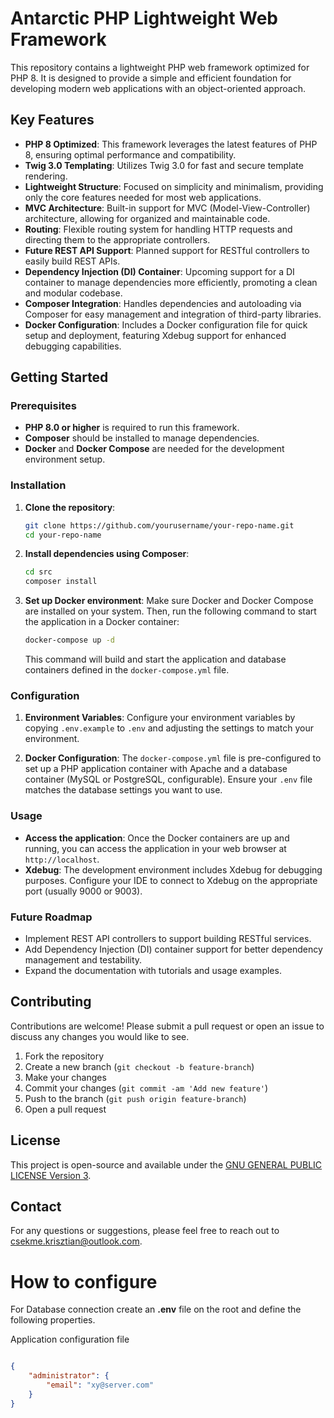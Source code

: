 # Antarctic PHP Lightweight Web Framework

This repository contains a lightweight PHP web framework optimized for PHP 8. It is designed to provide a simple and efficient foundation for developing modern web applications with an object-oriented approach.

## Key Features

- **PHP 8 Optimized**: This framework leverages the latest features of PHP 8, ensuring optimal performance and compatibility.
- **Twig 3.0 Templating**: Utilizes Twig 3.0 for fast and secure template rendering.
- **Lightweight Structure**: Focused on simplicity and minimalism, providing only the core features needed for most web applications.
- **MVC Architecture**: Built-in support for MVC (Model-View-Controller) architecture, allowing for organized and maintainable code.
- **Routing**: Flexible routing system for handling HTTP requests and directing them to the appropriate controllers.
- **Future REST API Support**: Planned support for RESTful controllers to easily build REST APIs.
- **Dependency Injection (DI) Container**: Upcoming support for a DI container to manage dependencies more efficiently, promoting a clean and modular codebase.
- **Composer Integration**: Handles dependencies and autoloading via Composer for easy management and integration of third-party libraries.
- **Docker Configuration**: Includes a Docker configuration file for quick setup and deployment, featuring Xdebug support for enhanced debugging capabilities.

## Getting Started

### Prerequisites

- **PHP 8.0 or higher** is required to run this framework.
- **Composer** should be installed to manage dependencies.
- **Docker** and **Docker Compose** are needed for the development environment setup.

### Installation

1. **Clone the repository**:
   ```bash
   git clone https://github.com/yourusername/your-repo-name.git
   cd your-repo-name
   ```

2. **Install dependencies using Composer**:
   ```bash
   cd src 
   composer install
   ```

3. **Set up Docker environment**:
   Make sure Docker and Docker Compose are installed on your system. Then, run the following command to start the application in a Docker container:
   ```bash
   docker-compose up -d
   ```

   This command will build and start the application and database containers defined in the `docker-compose.yml` file.

### Configuration

1. **Environment Variables**:
   Configure your environment variables by copying `.env.example` to `.env` and adjusting the settings to match your environment.

2. **Docker Configuration**:
   The `docker-compose.yml` file is pre-configured to set up a PHP application container with Apache and a database container (MySQL or PostgreSQL, configurable). Ensure your `.env` file matches the database settings you want to use.

### Usage

- **Access the application**: Once the Docker containers are up and running, you can access the application in your web browser at `http://localhost`.
- **Xdebug**: The development environment includes Xdebug for debugging purposes. Configure your IDE to connect to Xdebug on the appropriate port (usually 9000 or 9003).

### Future Roadmap

- Implement REST API controllers to support building RESTful services.
- Add Dependency Injection (DI) container support for better dependency management and testability.
- Expand the documentation with tutorials and usage examples.

## Contributing

Contributions are welcome! Please submit a pull request or open an issue to discuss any changes you would like to see.

1. Fork the repository
2. Create a new branch (`git checkout -b feature-branch`)
3. Make your changes
4. Commit your changes (`git commit -am 'Add new feature'`)
5. Push to the branch (`git push origin feature-branch`)
6. Open a pull request

## License

This project is open-source and available under the [GNU GENERAL PUBLIC LICENSE Version 3](LICENSE).

## Contact

For any questions or suggestions, please feel free to reach out to [csekme.krisztian@outlook.com](mailto:csekme.krisztian@outlook.com).


# How to configure

For Database connection create an **.env** file on the root and define the following properties.

Application configuration file

```json

{
    "administrator": {
        "email": "xy@server.com"
    }
}

```
